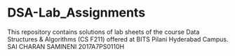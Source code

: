 # DSA-Lab_Assignments
This repository contains solutions of lab sheets of the course Data Structures & Algorithms (CS F211) offered
at BITS Pilani Hyderabad Campus.
SAI CHARAN SAMINENI
2017A7PS0110H
